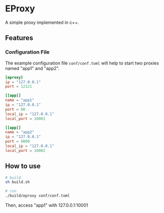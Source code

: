 # EProxy

A simple proxy implemented in c++.

## Features
### Configuration File
The example configuration file `conf/conf.toml` will help to start two proxies named "app1" and "app2". 
```toml
[eproxy]
ip = "127.0.0.1"
port = 12121

[[app]]
name = "app1"
ip = "127.0.0.1"
port = 80
local_ip = "127.0.0.1"
local_port = 10001

[[app]]
name = "app2"
ip = "127.0.0.1"
port = 8080
local_ip = "127.0.0.1"
local_port = 10002
```

## How to use

```bash
# build
sh build.sh

# run
./build/eproxy conf/conf.toml
```

Then, access "app1" with 127.0.0.1:10001